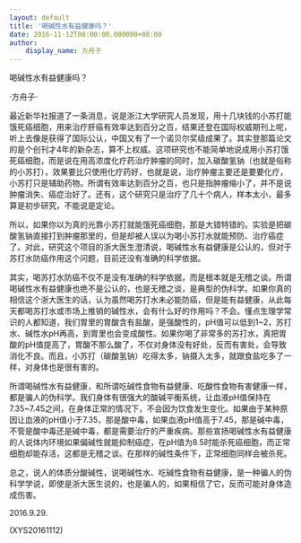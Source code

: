 ```yaml
---
layout: default
title: '喝碱性水有益健康吗？'
date: 2016-11-12T00:00:00.000000+08:00
author:
    display_name: 方舟子
---
```


喝碱性水有益健康吗？

·方舟子·

最近新华社报道了一条消息，说是浙江大学研究人员发现，用十几块钱的小苏打能饿死癌细胞，用来治疗肝癌有效率达到百分之百，结果还登在国际权威期刊上呢，听上去像是获得了国际公认，中国又有了一个诺贝尔奖级成果了。其实登那篇论文的是个创刊才4年的新杂志，算不上权威。这项研究也不能简单地说成用小苏打饿死癌细胞，而是说在用高浓度化疗药治疗肿瘤的同时，加入碳酸氢钠（也就是俗称的小苏打），效果要比只使用化疗药好，也就是说，治疗肿瘤主要还是要要化疗，小苏打只是辅助药物。所谓有效率达到百分之百，也只是指肿瘤缩小了，并不是说肿瘤消失、癌症治好了。还有，这个研究只是治疗了几十个病人，样本太小，最多算是初步研究，不能说是定论。

所以，如果你以为真的光靠小苏打就能饿死癌细胞，那是大错特错的。实验是把碳酸氢钠直接打到肿瘤那里的，但是却被人误以为喝小苏打水就能预防、治疗癌症了。对此，研究这个项目的浙大医生澄清说，喝碱性水有益健康是公认的，但对于苏打水防癌作用这个问题，目前还没有准确的科学依据。

其实，喝苏打水防癌不仅不是没有准确的科学依据，而是根本就是无稽之谈。所谓喝碱性水有益健康也绝不是公认的，也是无稽之谈，是典型的伪科学。如果你真的相信这个浙大医生的话，认为虽然喝苏打水未必能防癌，但是能有益健康，从此每天都喝苏打水或市场上推销的碱性水，会有什么好的作用吗？不会。懂点生理学常识的人都知道，我们胃里的胃酸含有盐酸，是强酸性的，pH值可以低到1~2，苏打水、碱性水pH再高，到胃里也会变成酸性。如果你喝了非常多的苏打水，真把胃酸的pH值提高了，胃酸不那么酸了，不仅对身体没有好处，反而有害处，会导致消化不良。而且，小苏打（碳酸氢钠）吃得太多，钠摄入太多，就跟食盐吃多了一样，对身体也是很有害的。

所谓喝碱性水有益健康，和所谓吃碱性食物有益健康、吃酸性食物有害健康一样，都是骗人的伪科学。我们身体有很强大的酸碱平衡系统，让血液pH值保持在7.35~7.45之间，在身体正常的情况下，不会因为饮食发生变化。如果由于某种原因让血液的pH值小于7.35，那是酸中毒，如果血液pH值高于7.45，那是碱中毒，不管是酸中毒还是碱中毒，都是需要治疗的严重疾病。那些宣扬喝碱性水有益健康的人说体内环境如果偏碱性就能抑制癌症，在pH值为8.5时能杀死癌细胞，而正常细胞却能存活，这都是无稽之谈。在那样的碱性条件下，正常细胞同样会被杀死。

总之，说人的体质分酸碱性，说喝碱性水、吃碱性食物有益健康，是一种骗人的伪科学学说，即使是浙大医生说的，也是骗人的，如果相信了它，反而可能对身体造成伤害。

2016.9.29.

(XYS20161112)

